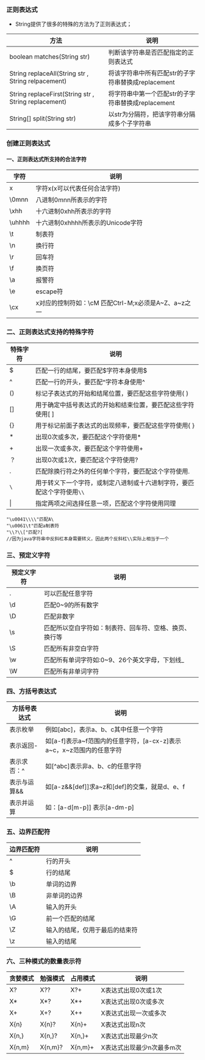 ### 正则表达式
+ String提供了很多的特殊的方法为了正则表达式；

|方法|说明|
|------|------|
|boolean matches(String str)|判断该字符串是否匹配指定的正则表达式|
|String replaceAll(String str , String relpacement)|将该字符串中所有匹配str的子字符串替换成replacement|
|String replaceFirst(String str , String replacement)|将字符串中第一个匹配str的子字符串替换成replacement|
|String[] split(String str)|以str为分隔符，把该字符串分隔成多个子字符串|

### 创建正则表达式
#### 一、正则表达式所支持的合法字符

|字符|说明|
|------|-------|
|x|字符x(x可以代表任何合法字符)|
|\0mnn|八进制0mnn所表示的字符|
|\xhh|十六进制0xhh所表示的字符|
|\uhhhh|十六进制0xhhhh所表示的Unicode字符|
|\t|制表符|
|\n|换行符|
|\r|回车符|
|\f|换页符|
|\a|报警符|
|\e|escape符|
|\cx|x对应的控制符如：\cM 匹配Ctrl-M;x必须是A~Z、a~z之一|

### 二、正则表达式支持的特殊字符

|特殊字符|说明|
|------|------|
|$|匹配一行的结尾，要匹配$字符本身使用\$|
|^|匹配一行的开头，要匹配^字符本身使用\^|
|()|标记子表达式的开始和结尾位置，要匹配这些字符使用\( \)|
|[]|用于确定中括号表达式的开始和结束位置，要匹配这些字符使用\[ \]|
|{}|用于标记前面子表达式的出现频率，要匹配这些字符使用\{ \}|
|*|出现0次或多次，要匹配这个字符使用\*|
|+|出现一次或多次，要匹配这个字符使用\+|
|？|出现0次或1次，要匹配这个字符使用\?|
|.|匹配除换行符之外的任何单个字符，要匹配这个字符使用\.|
|`\`|用于转义下一个字符，或制定八进制或十六进制字符，要匹配这个字符使用`\\`|
|\||指定两项之间选择任意一项，匹配这个字符使用同理|

```
"\u0041\\\\"匹配A\
"\u0061\t"匹配a制表符
"\\?\\["匹配?[
//因为java字符串中反斜杠本身需要转义，因此两个反斜杠\\实际上相当于一个
```
### 三、预定义字符

|预定义字符|说明|
|------|------|
|.|可以匹配任意字符|
|\d|匹配0~9的所有数字|
|\D|匹配非数字|
|\s|匹配所以空白字符如：制表符、回车符、空格、换页、换行等|
|\S|匹配所有非空白字符|
|\w|匹配所有单词字符如:0~9、26个英文字母，下划线_|
|\W|匹配所有非单词字符|

### 四、方括号表达式

|方括号表达式|说明|
|------|------|
|表示枚举|例如[abc]，表示a、b、c其中任意一个字符|
|表示返回-|如[a-f]表示a~f范围内的任意字符，[a-cx-z]表示a~c，x~z范围内的任意字符|
|表示求否：^|如[^abc]表示非a、b、c的任意字符|
|表示与运算&&|如[a-z&&[def]]求a~z和[def]的交集，就是d、e、f|
|表示并运算|如：[a-d[m-p]] 表示[a-dm-p]|

### 五、边界匹配符

|边界匹配符|说明|
|------|------|
|^|行的开头|
|$|行的结尾|
|\b|单词的边界|
|\B|非单词的边界|
|\A|输入的开头|
|\G|前一个匹配的结尾|
|\Z|输入的结尾，仅用于最后的结束符|
|\z|输入的结尾|

### 六、三种模式的数量表示符

|贪婪模式|勉强模式|占用模式|说明|
|------|------|------|------|
|X?|X??|X?+|X表达式出现0次或1次|
|X*|X*?|X*+|X表达式出现0次或多次|
|X+|X+?|X++|X表达式出现一次或多次|
|X{n}|X{n}?|X{n}+|X表达式出现n次|
|X{n,}|X{n,}?|X{n,}+|X表达式出现最少n次|
|X{n,m}|X{n,m}?|X{n,m}+|X表达式出现最少n次最多m次|
